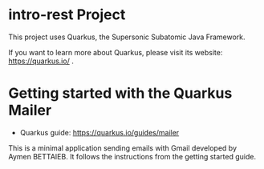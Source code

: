 # intro-rest Project

This project uses Quarkus, the Supersonic Subatomic Java Framework.

If you want to learn more about Quarkus, please visit its website: https://quarkus.io/ .

# Getting started with the Quarkus Mailer

* Quarkus guide: https://quarkus.io/guides/mailer

This is a minimal application sending emails with Gmail developed by Aymen BETTAIEB.
It follows the instructions from the getting started guide.